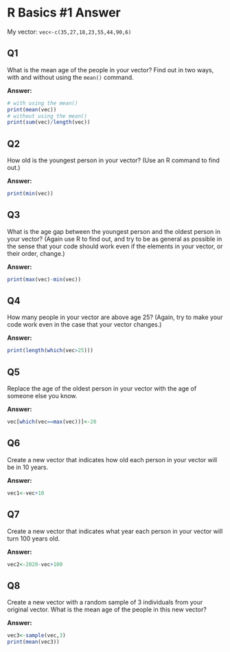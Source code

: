 # R Basics #1 Answer

My vector: `vec<-c(35,27,18,23,55,44,90,6)`

## Q1

What is the mean age of the people in your vector? Find out in two ways, with and without using the `mean()` command.

**Answer:**

```r
# with using the mean()
print(mean(vec))
# without using the mean()
print(sum(vec)/length(vec))
```

## Q2

How old is the youngest person in your vector? (Use an R command to find out.)

**Answer:**

```r
print(min(vec))
```

## Q3

What is the age gap between the youngest person and the oldest  person in your vector? (Again use R to find out, and try to be as general as possible in the sense that your code should work even if the  elements in your vector, or their order, change.)

**Answer:**

```r
print(max(vec)-min(vec))
```

## Q4

How many people in your vector are above age 25? (Again, try to make your code work even in the case that your vector changes.)

**Answer:**

```r
print(length(which(vec>25)))
```

## Q5

Replace the age of the oldest person in your vector with the age of someone else you know.

**Answer:**

```r
vec[which(vec==max(vec))]<-20
```

## Q6

Create a new vector that indicates how old each person in your vector will be in 10 years.

**Answer:**

```r
vec1<-vec+10
```

## Q7

Create a new vector that indicates what year each person in your vector will turn 100 years old.

**Answer:**

```r
vec2<-2020-vec+100
```

## Q8

Create a new vector with a random sample of 3 individuals from  your original vector. What is the mean age of the people in this new  vector?

**Answer:**

```r
vec3<-sample(vec,3)
print(mean(vec3))
```
